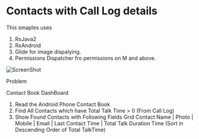 # Contacts with Call Log details
This smaples uses

1. RxJava2
2. RxAndroid
3. Glide for image dispalying.
4. Permissions Dispatcher fro permissions on M and above.



![ScreenShot](https://github.com/raghunandankavi2010/SamplesAndroid/blob/master/ContactsDashBoard_Raghunandan/device-2017-05-11-001533.png")

Problem

Contact Book DashBoard	

1. Read the Android Phone Contact Book
2. Find All Contacts which have Total Talk Time > 0 (From Call Log) 
3. Show Found Contacts with Following Fields Grid 
Contact Name | Photo | Mobile | Email | Last Contact Time | Total Talk Duration Time (Sort in Descending Order of Total TalkTime)

